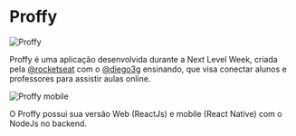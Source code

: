 # Proffy

![Proffy](https://repository-images.githubusercontent.com/285049464/92458900-d744-11ea-8a78-36754300c647)

Proffy é uma aplicação desenvolvida durante a Next Level Week, criada pela [@rocketseat](https://github.com/Rocketseat) com o [@diego3g](https://github.com/diego3g)
ensinando, que visa conectar alunos e professores para assistir aulas online.

![Proffy mobile](https://media-exp1.licdn.com/dms/image/C4D22AQGiUQmwSAsf-A/feedshare-shrink_2048_1536/0?e=1600300800&v=beta&t=EIgDpsCiCqfHJ36X-SahRsFKiS1KycKUi6WsOtSXyaU)

O Proffy possui sua versão Web (ReactJs) e mobile (React Native) com o NodeJs no backend.
